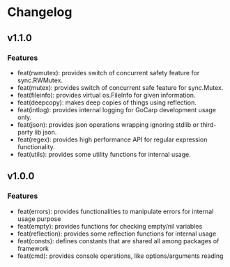 # Changelog

## v1.1.0

### Features
* feat(rwmutex): provides switch of concurrent safety feature for sync.RWMutex.
* feat(mutex): provides switch of concurrent safe feature for sync.Mutex.
* feat(fileinfo): provides virtual os.FileInfo for given information.
* feat(deepcopy): makes deep copies of things using reflection.
* feat(intlog): provides internal logging for GoCarp development usage only.
* feat(json): provides json operations wrapping ignoring stdlib or third-party lib json.
* feat(regex): provides high performance API for regular expression functionality.
* feat(utils): provides some utility functions for internal usage.

## v1.0.0

### Features
* feat(errors): provides functionalities to manipulate errors for internal usage purpose
* feat(empty): provides functions for checking empty/nil variables
* feat(reflection): provides some reflection functions for internal usage
* feat(consts): defines constants that are shared all among packages of framework
* feat(cmd): provides console operations, like options/arguments reading
